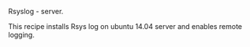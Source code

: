 Rsyslog - server. 

This recipe installs Rsys log on ubuntu 14.04 server and enables remote logging. 

